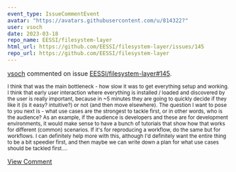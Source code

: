 ```yaml
---
event_type: IssueCommentEvent
avatar: "https://avatars.githubusercontent.com/u/814322?"
user: vsoch
date: 2023-03-18
repo_name: EESSI/filesystem-layer
html_url: https://github.com/EESSI/filesystem-layer/issues/145
repo_url: https://github.com/EESSI/filesystem-layer
---
```


<a href='https://github.com/vsoch' target='_blank'>vsoch</a> commented on issue <a href='https://github.com/EESSI/filesystem-layer/issues/145' target='_blank'>EESSI/filesystem-layer#145</a>.

<small>I think that was the main bottleneck - how slow it was to get everything setup and working. I think that early user interaction where everything is installed / loaded and discovered by the user is really important, because in ~5 minutes they are going to quickly decide if they like it (is it easy? intuitive?) or not (and then move elsewhere). The question I want to pose to you next is - what use cases are the strongest to tackle first, or in other words, who is the audience? As an example, if the audience is developers and these are for development environments, it would make sense to have a bunch of tutorials that show how that works for different (common) scenarios. If it's for reproducing a workflow, do the same but for workflows. I can definitely help more with this, although I'd definitely want the entire thing to be a bit speedier first, and then maybe we can write down a plan for what use cases should be tackled first....</small>

<a href='https://github.com/EESSI/filesystem-layer/issues/145' target='_blank'>View Comment</a>